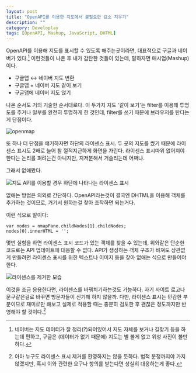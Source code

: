 ```yaml
---
layout: post
title: "OpenAPI를 이용한 지도에서 불필요한 요소 지우기"
description: ""
category: Developlay
tags: [OpenAPI, Mashup, JavaScript, DHTML]
---
```


OpenAPI를 이용해 지도를 표시할 수 있도록 해주는곳이라면, 대표적으로 구글과 네이버가 있다.[^1] 이런것들이 나온 후 내가 감탄한 것들이 있는데, 말하자면 매시업(Mashup)이다.

[^1]: 네이버는 지도 데이터가 잘 정리(?)되어있어서 지도 자체를 보거나 길찾기 등을 하는데 편하고, 구글은 (데이터가 없기 때문에) 지도는 별 볼게 없고 위성 사진이 볼만하다.

- 구글맵 ↔ 네이버 지도 변환 
- 구글맵 + 네이버 지도 같이 보기
- 구글맵에 네이버 지도 얹기

나온 순서도 거의 기술한 순서대로다.
이 두가지 지도 '같이 보기'는 filter를 이용해 투명도를 주거나 일부를 완전히 투명하게 한 것인데, filter를 쓰기 때문에 브라우저를 탄다는게 단점이다.


![openmap](https://lh4.googleusercontent.com/-69BNJPEpABU/VNTpO_K_a1I/AAAAAAAAO2Y/hAKVbmzOvBU/s0/openmap.jpg "구글맵에 네이버 지도를 얹은 모습. 위성 사진과 잘 정리된 지도 데이터를 동시에 볼 수 있다.")


또 하나 더 단점을 얘기하자면 하단의 라이센스 표시. 두 곳의 지도를 썼기 때문에 라이센스 표시도 2배로 늘어 참 껄적지근하게 화면을 가린다. 라이센스 표시따위 없어져야 한다는 논리를 펴려는건 아니지만, 지저분해서 거슬리는데 어쩌냐.

그래서 없애봤다.


![지도 API를 이용할 경우 하단에 나타나는 라이센스 표시](https://lh4.googleusercontent.com/-X5aIWFzATd4/VNTpRjZqz3I/AAAAAAAAO2g/idTNaFt-vmM/s0/openmap-before-clear.jpg "두 지도의 매시업은 라이센스 표시로 인한 지저분함을 일으킨다.")


없애는 방법은 의외로 간단하다.
OpenAPI라는것이 결국엔 DHTML을 이용해 객체를 추가하는 것이므로, 거기서 원하는걸 찾아 조작하면 되는거다.

이런 식으로 말이다:

~~~
var nodes = nmapPane.childNodes[1].childNodes;
nodes[0].innerHTML = '';
~~~

몇번 실험을 하면 라이센스 표시 코드가 있는 객체를 찾을 수 있는데, 위와같은 단순한 코드로는 API 업데이트에 대응할 수 없다. API가 생성하는 객체 구조가 바껴도 상관없게 만들려면 라이센스 표시를 위한 텍스트나 이미지 등을 찾아 없애는 식으로 만들어야한다.


![라이센스를 제거한 모습](https://lh6.googleusercontent.com/-Up5rxWJqvDo/VNTpVh6SONI/AAAAAAAAO2o/5lAYN9bzDpc/s0/openmap-after-clear.jpg "라이센스 표시만 지운 모습. 동작은 당연히 잘 된다.")


이것을 조금 응용한다면, 라이센스를 바꿔치기하는것도 가능하다.
자기 사이트 로고나 문구같은걸로 바꾸면 방문자들이 신기해 하지 않을까.
다만, 라이센스 표시는 민감한 부분이므로 재미로만 해보고 실제로 적용할 때는 충분히 검토한 후 괜찮은 정도까지만 반영해야 할 것이다.[^2]

[^2]: 아마 누구도 라이센스 표시 제거를 환영하지는 않을 듯하다. 법적 분쟁까지야 가지 않겠지만, 혹시 이와 관련한 요구나 항의를 받는다면 성실히 대응하는게 좋다.